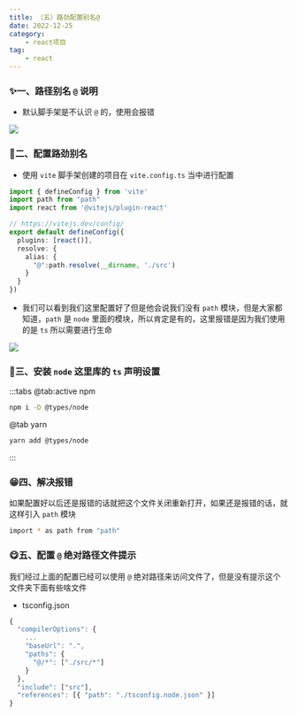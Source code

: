 ```yaml
---
title: （五）路劲配置别名@
date: 2022-12-25
category:
    - react项目
tag: 
    - react
---
```


### ✨一、路径别名 `@` 说明
 - 默认脚手架是不认识 `@` 的，使用会报错

![](https://image.zswei.xyz/img/202212251822218.png)

### 🎑二、配置路劲别名
- 使用 `vite` 脚手架创建的项目在 `vite.config.ts` 当中进行配置
```ts
import { defineConfig } from 'vite'
import path from "path"
import react from '@vitejs/plugin-react'

// https://vitejs.dev/config/
export default defineConfig({
  plugins: [react()],
  resolve: {
    alias: {
      "@":path.resolve(__dirname, './src')
    }
  }
})
```

- 我们可以看到我们这里配置好了但是他会说我们没有 `path` 模块，但是大家都知道，`path` 是 `node` 里面的模块，所以肯定是有的，这里报错是因为我们使用的是 `ts` 所以需要进行生命

![](https://image.zswei.xyz/img/202212251828292.png)


### 🎃三、安装 `node` 这里库的 `ts` 声明设置
:::tabs
@tab:active npm 
```sh
npm i -D @types/node
```

@tab yarn
```sh
yarn add @types/node
```
:::

### 😁四、解决报错
如果配置好以后还是报错的话就把这个文件关闭重新打开，如果还是报错的话，就这样引入 `path` 模块
```sh
import * as path from "path"
```


### 😋五、配置 `@` 绝对路径文件提示
我们经过上面的配置已经可以使用 `@` 绝对路径来访问文件了，但是没有提示这个文件夹下面有些啥文件

- tsconfig.json
```ts
{
  "compilerOptions": {
    ...
    "baseUrl": ".",
    "paths": {
      "@/*": ["./src/*"]
    }
  },
  "include": ["src"],
  "references": [{ "path": "./tsconfig.node.json" }]
}

```